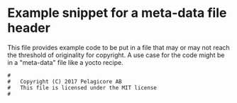 # Example snippet for a meta-data file header
This file provides example code to be put in a file that may or may not reach the threshold of originality for copyright. A use case for the code might be in a "meta-data" file like a yocto recipe.

```
#
#   Copyright (C) 2017 Pelagicore AB
#   This file is licensed under the MIT license
#
```
